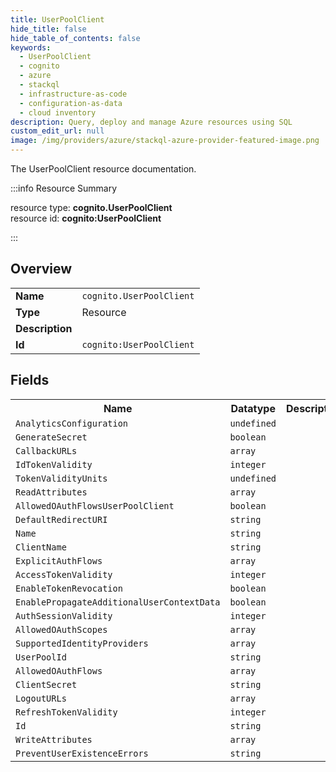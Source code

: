 ```yaml
---
title: UserPoolClient
hide_title: false
hide_table_of_contents: false
keywords:
  - UserPoolClient
  - cognito
  - azure
  - stackql
  - infrastructure-as-code
  - configuration-as-data
  - cloud inventory
description: Query, deploy and manage Azure resources using SQL
custom_edit_url: null
image: /img/providers/azure/stackql-azure-provider-featured-image.png
---
```

The UserPoolClient resource documentation.

:::info Resource Summary

<div class="row">
<div class="providerDocColumn">
<span>resource type:&nbsp;<b>cognito.UserPoolClient</b></span><br />
<span>resource id:&nbsp;<b>cognito:UserPoolClient</b></span><br />
</div>
</div>

:::

## Overview
<table><tbody>
<tr><td><b>Name</b></td><td><code>cognito.UserPoolClient</code></td></tr>
<tr><td><b>Type</b></td><td>Resource</td></tr>
<tr><td><b>Description</b></td><td></td></tr>
<tr><td><b>Id</b></td><td><code>cognito:UserPoolClient</code></td></tr>
</tbody></table>

## Fields
<table><tbody>
<tr><th>Name</th><th>Datatype</th><th>Description</th></tr>
<tr><td><code>AnalyticsConfiguration</code></td><td><code>undefined</code></td><td></td></tr><tr><td><code>GenerateSecret</code></td><td><code>boolean</code></td><td></td></tr><tr><td><code>CallbackURLs</code></td><td><code>array</code></td><td></td></tr><tr><td><code>IdTokenValidity</code></td><td><code>integer</code></td><td></td></tr><tr><td><code>TokenValidityUnits</code></td><td><code>undefined</code></td><td></td></tr><tr><td><code>ReadAttributes</code></td><td><code>array</code></td><td></td></tr><tr><td><code>AllowedOAuthFlowsUserPoolClient</code></td><td><code>boolean</code></td><td></td></tr><tr><td><code>DefaultRedirectURI</code></td><td><code>string</code></td><td></td></tr><tr><td><code>Name</code></td><td><code>string</code></td><td></td></tr><tr><td><code>ClientName</code></td><td><code>string</code></td><td></td></tr><tr><td><code>ExplicitAuthFlows</code></td><td><code>array</code></td><td></td></tr><tr><td><code>AccessTokenValidity</code></td><td><code>integer</code></td><td></td></tr><tr><td><code>EnableTokenRevocation</code></td><td><code>boolean</code></td><td></td></tr><tr><td><code>EnablePropagateAdditionalUserContextData</code></td><td><code>boolean</code></td><td></td></tr><tr><td><code>AuthSessionValidity</code></td><td><code>integer</code></td><td></td></tr><tr><td><code>AllowedOAuthScopes</code></td><td><code>array</code></td><td></td></tr><tr><td><code>SupportedIdentityProviders</code></td><td><code>array</code></td><td></td></tr><tr><td><code>UserPoolId</code></td><td><code>string</code></td><td></td></tr><tr><td><code>AllowedOAuthFlows</code></td><td><code>array</code></td><td></td></tr><tr><td><code>ClientSecret</code></td><td><code>string</code></td><td></td></tr><tr><td><code>LogoutURLs</code></td><td><code>array</code></td><td></td></tr><tr><td><code>RefreshTokenValidity</code></td><td><code>integer</code></td><td></td></tr><tr><td><code>Id</code></td><td><code>string</code></td><td></td></tr><tr><td><code>WriteAttributes</code></td><td><code>array</code></td><td></td></tr><tr><td><code>PreventUserExistenceErrors</code></td><td><code>string</code></td><td></td></tr>
</tbody></table>